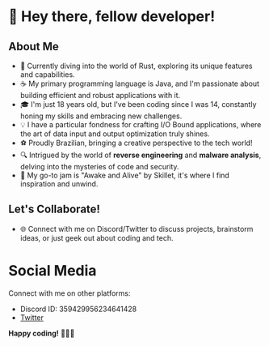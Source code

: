 # 👋 Hey there, fellow developer!

## About Me
- 🚀 Currently diving into the world of Rust, exploring its unique features and capabilities.
- ☕ My primary programming language is Java, and I'm passionate about building efficient and robust applications with it.
- 🎓 I'm just 18 years old, but I've been coding since I was 14, constantly honing my skills and embracing new challenges.
- 💡 I have a particular fondness for crafting I/O Bound applications, where the art of data input and output optimization truly shines.
- ⚽ Proudly Brazilian, bringing a creative perspective to the tech world!
- 🔍 Intrigued by the world of **reverse engineering** and **malware analysis**, delving into the mysteries of code and security.
- 🎵 My go-to jam is "Awake and Alive" by Skillet, it's where I find inspiration and unwind.

## Let's Collaborate!
- 🌐 Connect with me on Discord/Twitter to discuss projects, brainstorm ideas, or just geek out about coding and tech.

# Social Media

Connect with me on other platforms:

- Discord ID: 359429956234641428
- [Twitter](https://x.com/lcly__)

**Happy coding!** 🚀🌈🌟
